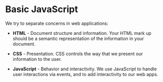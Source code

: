 # Basic JavaScript

We try to separate concerns in web applications:

* **HTML** - Document structure and information. Your HTML mark up should
  be a semantic representation of the information in your document.

* **CSS** - Presentation. CSS controls the way that we present our
  information to the user.

* **JavaScript** - Behavior and interactivity. We use JavaScript to handle
  user interactions via events, and to add interactivity to our web
  apps.
